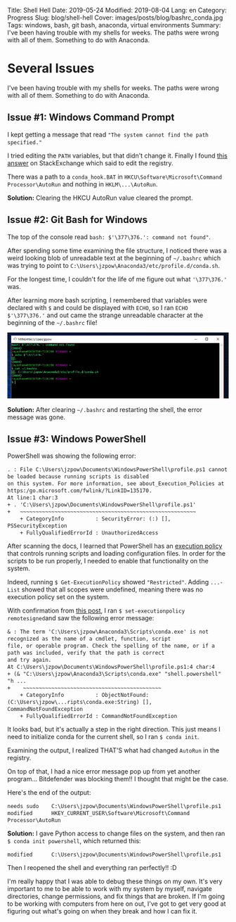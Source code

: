 Title: Shell Hell
Date: 2019-05-24
Modified: 2019-08-04
Lang: en
Category: Progress
Slug: blog/shell-hell
Cover: images/posts/blog/bashrc_conda.jpg
Tags: windows, bash, git bash, anaconda, virtual environments
Summary: I've been having trouble with my shells for weeks. The paths were wrong with all of them. Something to do with Anaconda.

# Several Issues

I've been having trouble with my shells for weeks. The paths were wrong with all of them. Something to do with Anaconda.

## Issue #1: Windows Command Prompt
I kept getting a message that read `"The system cannot find the path specified."`

I tried editing the `PATH` variables, but that didn't change it. Finally I found [this answer](https://superuser.com/questions/727316/error-in-command-line-the-system-cannot-find-the-path-specified) on StackExchange which said to edit the registry.

There was a path to a `conda_hook.BAT` in `HKCU\Software\Microsoft\Command Processor\AutoRun` and nothing in `HKLM\...\AutoRun`.

**Solution:** Clearing the HKCU AutoRun value cleared the prompt.

## Issue #2: Git Bash for Windows

The top of the console read `bash: $'\377\376.': command not found"`.

After spending some time examining the file structure, I noticed there was a weird looking blob of unreadable text at the beginning of `~/.bashrc` which was trying to point to `C:\Users\jzpow\Anaconda3/etc/profile.d/conda.sh`.

For the longest time, I couldn't for the life of me figure out what `'\377\376.'` was.

After learning more bash scripting, I remembered that variables were declared with `$` and could be displayed with `ECHO`, so I ran `ECHO $'\377\376.'` and out came the strange unreadable character at the beginning of the `~/.bashrc` file!

![Git Bash prompt](/images/posts/blog/bashrc_conda.jpg)

**Solution:** After clearing `~/.bashrc` and restarting the shell, the error message was gone.

## Issue #3: Windows PowerShell

PowerShell was showing the following error:

```console
. : File C:\Users\jzpow\Documents\WindowsPowerShell\profile.ps1 cannot be loaded because running scripts is disabled
on this system. For more information, see about_Execution_Policies at https:/go.microsoft.com/fwlink/?LinkID=135170.
At line:1 char:3
+ . 'C:\Users\jzpow\Documents\WindowsPowerShell\profile.ps1'
+   ~~~~~~~~~~~~~~~~~~~~~~~~~~~~~~~~~~~~~~~~~~~~~~~~~~~~~~~~
    + CategoryInfo          : SecurityError: (:) [], PSSecurityException
    + FullyQualifiedErrorId : UnauthorizedAccess
```

After scanning the docs, I learned that PowerShell has an [execution policy](https://docs.microsoft.com/en-us/powershell/module/microsoft.powershell.core/about/about_execution_policies?view=powershell-6) that controls running scripts and loading configuration files. In order for the scripts to be run properly, I needed to enable that functionality on the system.

Indeed, running `$ Get-ExecutionPolicy` showed `"Restricted"`. Adding `...-List` showed that all scopes were undefined, meaning there was no execution policy set on the system.

With confirmation from [this post](https://www.faqforge.com/windows/windows-powershell-running-scripts-is-disabled-on-this-system/), I ran `$ set-executionpolicy remotesigned`and saw the following error message:

```console
& : The term 'C:\Users\jzpow\Anaconda3\Scripts\conda.exe' is not recognized as the name of a cmdlet, function, script
file, or operable program. Check the spelling of the name, or if a path was included, verify that the path is correct
and try again.
At C:\Users\jzpow\Documents\WindowsPowerShell\profile.ps1:4 char:4
+ (& "C:\Users\jzpow\Anaconda3\Scripts\conda.exe" "shell.powershell" "h ...
+    ~~~~~~~~~~~~~~~~~~~~~~~~~~~~~~~~~~~~~~~~~~~~
    + CategoryInfo          : ObjectNotFound: (C:\Users\jzpow\...ripts\conda.exe:String) [], CommandNotFoundException
    + FullyQualifiedErrorId : CommandNotFoundException
```

It looks bad, but it's actually a step in the right direction. This just means I need to initialize conda for the current shell, so I ran `$ conda init`.

Examining the output, I realized THAT'S what had changed `AutoRun` in the registry.

On top of that, I had a nice error message pop up from yet another program... Bitdefender was blocking them!! I thought that might be the case.

Here's the end of the output:

```shell
needs sudo    C:\Users\jzpow\Documents\WindowsPowerShell\profile.ps1
modified      HKEY_CURRENT_USER\Software\Microsoft\Command Processor\AutoRun
```

**Solution:** I gave Python access to change files on the system, and then ran `$ conda init powershell`, which returned this:

```shell
modified      C:\Users\jzpow\Documents\WindowsPowerShell\profile.ps1
```

Then I reopened the shell and everything ran perfectly!! :D

I'm really happy that I was able to debug these things on my own. It's very important to me to be able to work with my system by myself, navigate directories, change permissions, and fix things that are broken. If I'm going to be working with computers from here on out, I've got to get very good at figuring out what's going on when they break and how I can fix it.
